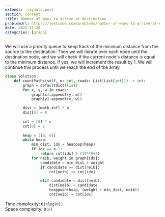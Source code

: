 ```yaml
---
extends: _layouts.post
section: content
title: Number of ways to arrive at destination
problemUrl: https://leetcode.com/problems/number-of-ways-to-arrive-at-destination/
date: 2022-11-20
categories: [graph]
---
```


We will use a priority queue to keep track of the minimum distance from the source to the destination. Then we will iterate over each node until the destination node, and we will check if the current node's distance is equal to the minimum distance. If yes, we will increment the result by 1. We will continue this process until we reach the end of the array.

```python
class Solution:
    def countPaths(self, n: int, roads: List[List[int]]) -> int:
        graph = defaultdict(list)
        for x, y, w in roads:
            graph[x].append((y, w))
            graph[y].append((x, w))

        dist = [math.inf] * n
        dist[0] = 0
        
        cnt = [0] * n
        cnt[0] = 1
        
        heap = [(0, 0)]
        while heap:
            min_dist, idx = heappop(heap)
            if idx == n-1: 
                return cnt[idx] % (10**9+7)
            for neib, weight in graph[idx]:
                candidate = min_dist + weight
                if candidate == dist[neib]:
                    cnt[neib] += cnt[idx]

                elif candidate < dist[neib]:
                    dist[neib] = candidate
                    heappush(heap, (weight + min_dist, neib))
                    cnt[neib] = cnt[idx]  
```

Time complexity: `O(nlog(n))` <br/>
Space complexity: `O(n)`